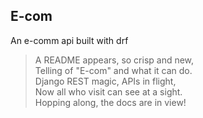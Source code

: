 ## E-com
An e-comm api built with drf
> A README appears, so crisp and new,  
> Telling of "E-com" and what it can do.  
> Django REST magic, APIs in flight,  
> Now all who visit can see at a sight.  
> Hopping along, the docs are in view!
